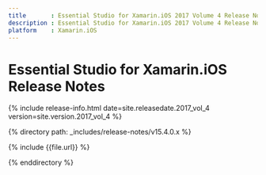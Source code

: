 ```yaml
---
title       : Essential Studio for Xamarin.iOS 2017 Volume 4 Release Notes
description : Essential Studio for Xamarin.iOS 2017 Volume 4 Release Notes
platform    : Xamarin.iOS
---
```


# Essential Studio for Xamarin.iOS Release Notes

{% include release-info.html date=site.releasedate.2017_vol_4 version=site.version.2017_vol_4 %} 

{% directory path: _includes/release-notes/v15.4.0.x %}

{% include {{file.url}} %}

{% enddirectory %}